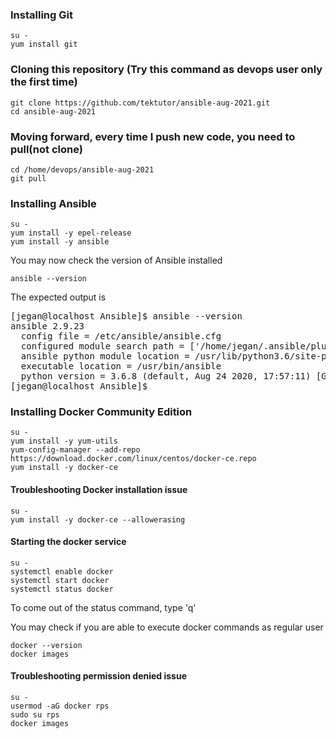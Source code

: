 ### Installing Git
```
su -
yum install git
```

### Cloning this repository (Try this command as devops user only the first time)
```
git clone https://github.com/tektutor/ansible-aug-2021.git
cd ansible-aug-2021
```

### Moving forward, every time I push new code, you need to pull(not clone)
```
cd /home/devops/ansible-aug-2021
git pull
```

### Installing Ansible
```
su -
yum install -y epel-release
yum install -y ansible
```

You may now check the version of Ansible installed
```
ansible --version
```
The expected output is
<pre>
[jegan@localhost Ansible]$ ansible --version
ansible 2.9.23
  config file = /etc/ansible/ansible.cfg
  configured module search path = ['/home/jegan/.ansible/plugins/modules', '/usr/share/ansible/plugins/modules']
  ansible python module location = /usr/lib/python3.6/site-packages/ansibleYou may s
  executable location = /usr/bin/ansible
  python version = 3.6.8 (default, Aug 24 2020, 17:57:11) [GCC 8.3.1 20191121 (Red Hat 8.3.1-5)]
[jegan@localhost Ansible]$ 
</pre>

### Installing Docker Community Edition
```
su -
yum install -y yum-utils
yum-config-manager --add-repo https://download.docker.com/linux/centos/docker-ce.repo
yum install -y docker-ce
```

#### Troubleshooting Docker installation issue
```
su -
yum install -y docker-ce --allowerasing
```

#### Starting the docker service
```
su -
systemctl enable docker
systemctl start docker
systemctl status docker
```
To come out of the status command, type 'q'

You may check if you are able to execute docker commands as regular user
```
docker --version
docker images
```

#### Troubleshooting permission denied issue
```
su -
usermod -aG docker rps
sudo su rps
docker images
```
